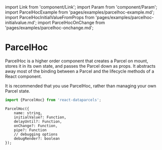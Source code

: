 import Link from 'component/Link';
import Param from 'component/Param';
import ParcelHocExample from 'pages/examples/parcelhoc-example.md';
import ParcelHocInitialValueFromProps from 'pages/examples/parcelhoc-initialvalue.md';
import ParcelHocOnChange from 'pages/examples/parcelhoc-onchange.md';

# ParcelHoc

ParcelHoc is a higher order component that creates a Parcel on mount, stores it in its own state, and passes the Parcel down as props. It abstracts away most of the binding between a Parcel and the lifecycle methods of a React component.

It is recommended that you <Link to="/examples/editing-objects">use ParcelHoc</Link>, rather than <Link to="/examples/managing-your-own-parcel-state">managing your own Parcel state</Link>.

```js
import {ParcelHoc} from 'react-dataparcels';
```

```flow
ParcelHoc({
    name: string,
    initialValue?: Function,
    delayUntil?: Function,
    onChange?: Function,
    pipe?: Function
    // debugging options
    debugRender?: boolean
});
```
